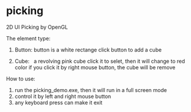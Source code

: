 # picking
2D UI Picking by OpenGL

The element type:
1. Button:
  button is a  white rectange
  click button to add a cube

2. Cube:
   a revolving pink cube
   click it to selet, then it will change to red color
   if you click it by right mouse button, the cube will be remove
   
How to use:
1. run the picking_demo.exe, then it will run in a full screen mode
2. control it by left and right mouse button
3. any keyboard press can make it exit
